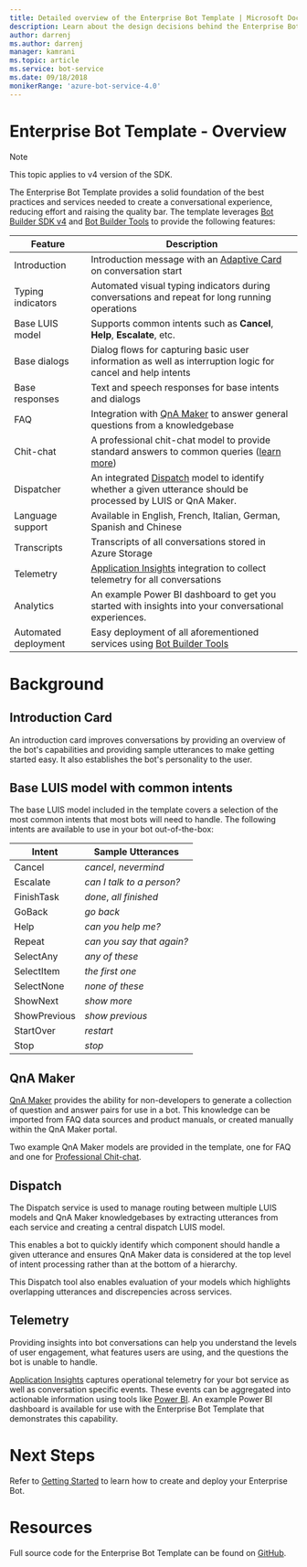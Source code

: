 ```yaml
---
title: Detailed overview of the Enterprise Bot Template | Microsoft Docs
description: Learn about the design decisions behind the Enterprise Bot Template
author: darrenj
ms.author: darrenj
manager: kamrani
ms.topic: article
ms.service: bot-service
ms.date: 09/18/2018
monikerRange: 'azure-bot-service-4.0'
---
```

# Enterprise Bot Template - Overview

> [!NOTE]
> This topic applies to v4 version of the SDK. 

The Enterprise Bot Template provides a solid foundation of the best practices and services needed to create a conversational experience, reducing effort and raising the quality bar. The template leverages [Bot Builder SDK v4](https://github.com/Microsoft/botbuilder) and [Bot Builder Tools](https://github.com/Microsoft/botbuilder-tools) to provide the following features:

Feature      | Description |
------------ | -------------
Introduction | Introduction message with an [Adaptive Card]() on conversation start
Typing indicators  | Automated visual typing indicators during conversations and repeat for long running operations
Base LUIS model  | Supports common intents such as **Cancel**, **Help**, **Escalate**, etc.
Base dialogs | Dialog flows for capturing basic user information as well as interruption logic for cancel and help intents
Base responses  | Text and speech responses for base intents and dialogs
FAQ | Integration with [QnA Maker](https://www.qnamaker.ai) to answer general questions from a knowledgebase 
Chit-chat | A professional chit-chat model to provide standard answers to common queries ([learn more](https://docs.microsoft.com/en-us/azure/cognitive-services/qnamaker/how-to/chit-chat-knowledge-base))
Dispatcher | An integrated [Dispatch](https://docs.microsoft.com/en-us/azure/bot-service/bot-builder-tutorial-dispatch?view=azure-bot-service-4.0&tabs=csaddref%2Ccsbotconfig) model to identify whether a given utterance should be processed by LUIS or QnA Maker.
Language support | Available in English, French, Italian, German, Spanish and Chinese
Transcripts | Transcripts of all conversations stored in Azure Storage
Telemetry  | [Application Insights](https://azure.microsoft.com/en-gb/services/application-insights/) integration to collect telemetry for all conversations
Analytics | An example Power BI dashboard to get you started with insights into your conversational experiences.
Automated deployment | Easy deployment of all aforementioned services using [Bot Builder Tools](https://github.com/Microsoft/botbuilder-tools)

# Background

## Introduction Card
An introduction card improves conversations by providing an overview of the bot's capabilities and providing sample utterances to make getting started easy. It also establishes the bot's personality to the user.

## Base LUIS model with common intents
The base LUIS model included in the template covers a selection of the most common intents that most bots will need to handle. The following intents are available to use in your bot out-of-the-box:

Intent       | Sample Utterances |
-------------|-------------|
Cancel       |*cancel*, *nevermind*|
Escalate     |*can I talk to a person?*|
FinishTask   |*done*, *all finished*|
GoBack       |*go back*|
Help         |*can you help me?*|
Repeat       |*can you say that again?*|
SelectAny    |*any of these*|
SelectItem   |*the first one*|
SelectNone   |*none of these*|
ShowNext     |*show more*|
ShowPrevious |*show previous*|
StartOver    |*restart*|
Stop         |*stop*|

## QnA Maker

[QnA Maker](https://www.qnamaker.ai/) provides the ability for non-developers to generate a collection of question and answer pairs for use in a bot. This knowledge can be imported from FAQ data sources and product manuals, or created manually within the QnA Maker portal.

Two example QnA Maker models are provided in the template, one for FAQ and one for [Professional Chit-chat](https://docs.microsoft.com/en-us/azure/cognitive-services/qnamaker/how-to/chit-chat-knowledge-base). 

## Dispatch

The Dispatch service is used to manage routing between multiple LUIS models and QnA Maker knowledgebases by extracting utterances from each service and creating a central dispatch LUIS model.

This enables a bot to quickly identify which component should handle a given utterance and ensures QnA Maker data is considered at the top level of intent processing rather than at the bottom of a hierarchy.

This Dispatch tool also enables evaluation of your models which highlights overlapping utterances and discrepencies across services.

## Telemetry

Providing insights into bot conversations can help you understand the levels of user engagement, what features users are using, and the questions the bot is unable to handle.

[Application Insights](https://docs.microsoft.com/en-us/azure/azure-monitor/app/app-insights-overview) captures operational telemetry for your bot service as well as conversation specific events. These events can be aggregated into actionable information using tools like [Power BI](https://powerbi.microsoft.com/en-us/what-is-power-bi/). An example Power BI dashboard is available for use with the Enterprise Bot Template that demonstrates this capability.

# Next Steps
Refer to [Getting Started](bot-builder-enterprise-template-getting-started.md) to learn how to create and deploy your Enterprise Bot. 

# Resources
Full source code for the Enterprise Bot Template can be found on [GitHub](https://github.com/Microsoft/AI/tree/master/templates/Enterprise-Template).

